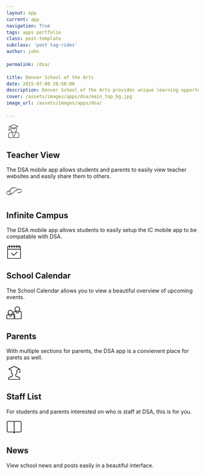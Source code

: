 ```yaml
---
layout: app
current: app
navigation: True
tags: apps portfolio
class: post-template
subclass: 'post tag-rides'
author: john

permalink: /dsa/

title: Denver School of the Arts
date: 2015-07-08 20:50:00
description: Denver School of the Arts provides unique learning opportunities for many students.
cover: /assets/images/apps/dsa/main_top_bg.jpg
image_url: /assets/images/apps/dsa/

---
```


<div class="row list-items">
        <div class="col-lg-4 col-sm-6 col-xs-12">
            <i class="fa"><img width="40px" src="/assets/images/apps/icons/teacher.png"></i>
            <h2>Teacher View</h2>
            <p>The DSA mobile app allows students and parents to easily view teacher websites and easily share them to others.</p>
        </div><!-- Point -->
        <div class="col-lg-4 col-sm-6 col-xs-12">
            <i class="fa"><img width="40px" src="/assets/images/apps/icons/ic.png"></i>
            <h2>Infinite Campus</h2>
            <p>The DSA mobile app allows students to easily setup the IC mobile app to be compatable with DSA.</p>
        </div><!-- Point -->
        <div class="col-lg-4 col-sm-6 col-xs-12">
            <i class="fa"><img width="40px" src="/assets/images/apps/icons/calendar.png"></i>
            <h2>School Calendar</h2>
            <p>The School Calendar allows you to view a beautiful overview of upcoming events.</p>
        </div><!-- Point -->
        <div class="col-lg-4 col-sm-6 col-xs-12">
            <i class="fa"><img width="40px" src="/assets/images/apps/icons/parent.png"></i>
            <h2>Parents</h2>
            <p>With multiple sections for parents, the DSA app is a convienent place for parets as well.</p>
        </div><!-- Point -->
        <div class="col-lg-4 col-sm-6 col-xs-12">
            <i class="fa"><img width="40px" src="/assets/images/apps/icons/student.png"></i>
            <h2>Staff List</h2>
            <p>For students and parents interested on who is staff at DSA, this is for you.</p>
        </div><!-- Point -->
        <div class="col-lg-4 col-sm-6 col-xs-12">
            <i class="fa"><img width="40px" src="/assets/images/apps/icons/news.png"></i>
            <h2>News</h2>
            <p>View school news and posts easily in a beautiful interface.</p>
        </div><!-- Point -->
  </div><!-- /list-items -->